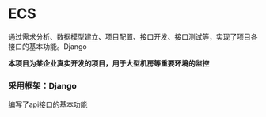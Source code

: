 # ECS
通过需求分析、数据模型建立、项目配置、接口开发、接口测试等，实现了项目各接口的基本功能。Django

**本项目为某企业真实开发的项目，用于大型机房等重要环境的监控**
### 采用框架：Django
编写了api接口的基本功能
